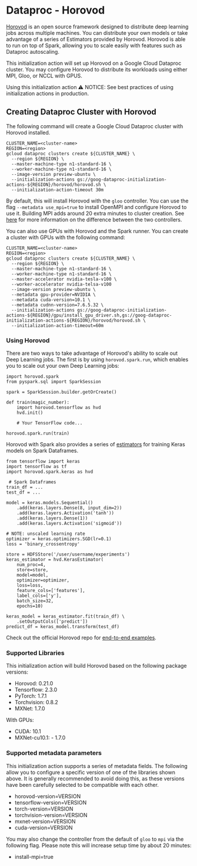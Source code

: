 # Dataproc - Horovod

[Horovod](horovod.ai) is an open source framework designed to distribute deep
learning jobs across multiple machines. You can distribute your own models or
take advantage of a series of Estimators provided by Horovod. Horovod is able
to run on top of Spark, allowing you to scale easily with features such as
Dataproc autoscaling.

This initialization action will set up Horovod on a Google Cloud Dataproc
cluster. You may configure Horovod to distribute its workloads using either
MPI, Gloo, or NCCL with GPUS.

Using this initialization action
⚠️ NOTICE: See best practices of using initialization actions in production.

## Creating Dataproc Cluster with Horovod
The following command will create a Google Cloud Dataproc cluster with Horovod installed.

```
CLUSTER_NAME=<cluster-name>
REGION=<region>
gcloud dataproc clusters create ${CLUSTER_NAME} \
  --region ${REGION} \
  --master-machine-type n1-standard-16 \
  --worker-machine-type n1-standard-16 \
  --image-version preview-ubuntu \
  --initialization-actions gs://goog-dataproc-initialization-actions-${REGION}/horovod/horovod.sh \
  --initialization-action-timeout 30m
```

By default, this will install Horovod with the `gloo` controller. You can use
the flag `--metadata use_mpi=true` to install OpenMPI and configure Horovod to
use it. Building MPI adds around 20 extra minutes to cluster creation.
See [here](https://horovod.readthedocs.io/en/stable/install_include.html#controllers)
for more information on the difference between the two controllers.

You can also use GPUs with Horovod and the Spark runner. You can create a
cluster with GPUs with the following command:

```
CLUSTER_NAME=<cluster-name>
REGION=<region>
gcloud dataproc clusters create ${CLUSTER_NAME} \
  --region ${REGION} \
  --master-machine-type n1-standard-16 \
  --worker-machine-type n1-standard-16 \
  --master-accelerator nvidia-tesla-v100 \
  --worker-accelerator nvidia-telsa-v100
  --image-version preview-ubuntu \
  --metadata gpu-provider=NVIDIA \
  --metadata cuda-version=10.1 \
  --metadata cudnn-version=7.6.5.32 \
  --initialization-actions gs://goog-dataproc-initialization-actions-${REGION}/gpu/install_gpu_driver.sh,gs://goog-dataproc-initialization-actions-${REGION}/horovod/horovod.sh \
  --initialization-action-timeout=60m
```

### Using Horovod

There are two ways to take advantage of Horovod's ability to scale out Deep
Learning jobs. The first is by using `horovod.spark.run`, which enables you
to scale out your own Deep Learning jobs:

```
import horovod.spark
from pyspark.sql import SparkSession

spark = SparkSession.builder.getOrCreate()

def train(magic_number):
    import horovod.tensorflow as hvd
    hvd.init()

    # Your TensorFlow code...

horovod.spark.run(train)
```

Horovod with Spark also provides a series of [estimators](https://horovod.readthedocs.io/en/stable/spark_include.html#horovod-spark-estimators)
for training Keras models on Spark Dataframes.

```
from tensorflow import keras
import tensorflow as tf
import horovod.spark.keras as hvd

 # Spark Dataframes
train_df = ...
test_df = ...

model = keras.models.Sequential()
    .add(keras.layers.Dense(8, input_dim=2))
    .add(keras.layers.Activation('tanh'))
    .add(keras.layers.Dense(1))
    .add(keras.layers.Activation('sigmoid'))

# NOTE: unscaled learning rate
optimizer = keras.optimizers.SGD(lr=0.1)
loss = 'binary_crossentropy'

store = HDFSStore('/user/username/experiments')
keras_estimator = hvd.KerasEstimator(
    num_proc=4,
    store=store,
    model=model,
    optimizer=optimizer,
    loss=loss,
    feature_cols=['features'],
    label_cols=['y'],
    batch_size=32,
    epochs=10)

keras_model = keras_estimator.fit(train_df) \
    .setOutputCols(['predict'])
predict_df = keras_model.transform(test_df)
```

Check out the official Horovod repo for [end-to-end examples](https://github.com/horovod/horovod/tree/master/examples/spark/keras).

### Supported Libraries

This initialization action will build Horovod based on the following package versions:
  * Horovod: 0.21.0
  * Tensorflow: 2.3.0
  * PyTorch: 1.7.1
  * Torchvision: 0.8.2
  * MXNet: 1.7.0

With GPUs:
  * CUDA: 10.1
  * MXNet-cu10.1: - 1.7.0

### Supported metadata parameters
This initialization action supports a series of metadata fields.
The following allow you to configure a specific version of one of
the libraries shown above. It is generally recommended to avoid
doing this, as these versions have been carefully selected to be
compatible with each other.

* horovod-version=VERSION
* tensorflow-version=VERSION
* torch-version=VERSION
* torchvision-version=VERSION
* mxnet-version=VERSION
* cuda-version=VERSION

You may also change the controller from the default of `gloo` to `mpi`
via the following flag. Please note this will increase setup time by
about 20 minutes:

* install-mpi=true
